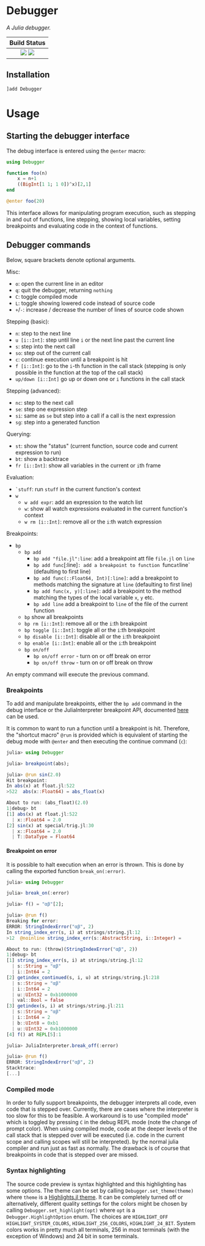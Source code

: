 # Debugger

*A Julia debugger.*

**Build Status**                                                                                |
|:-----------------------------------------------------------------------------------------------:|
| [![][travis-img]][travis-url]  [![][codecov-img]][codecov-url] |

## Installation

```jl
]add Debugger
```

# Usage

## Starting the debugger interface

The debug interface is entered using the `@enter` macro:

```julia
using Debugger

function foo(n)
    x = n+1
    ((BigInt[1 1; 1 0])^x)[2,1]
end

@enter foo(20)
```

This interface allows for manipulating program execution, such as stepping in and
out of functions, line stepping, showing local variables, setting breakpoints and evaluating code in
the context of functions.

## Debugger commands

Below, square brackets denote optional arguments.

Misc:
- `o`: open the current line in an editor
- `q`: quit the debugger, returning `nothing`
- `C`: toggle compiled mode
- `L`: toggle showing lowered code instead of source code
- `+`/`-`: increase / decrease the number of lines of source code shown

Stepping (basic):
- `n`: step to the next line
- `u [i::Int]`: step until line `i` or the next line past the current line
- `s`: step into the next call
- `so`: step out of the current call
- `c`: continue execution until a breakpoint is hit
- `f [i::Int]`: go to the `i`-th function in the call stack (stepping is only possible in the function at the top of the call stack)
- `up/down [i::Int]` go up or down one or `i` functions in the call stack

Stepping (advanced):
- `nc`: step to the next call
- `se`: step one expression step
- `si`: same as `se` but step into a call if a call is the next expression
- `sg`: step into a generated function

Querying:
- `st`: show the "status" (current function, source code and current expression to run)
- `bt`: show a backtrace
- `fr [i::Int]`: show all variables in the current or `i`th frame

Evaluation:
- ``` `stuff ```: run `stuff` in the current function's context
- `w`
    - `w add expr`: add an expression to the watch list
    - `w`: show all watch expressions evaluated in the current function's context
    - `w rm [i::Int]`: remove all or the `i`:th watch expression

Breakpoints:
- `bp`
    - `bp add`
        - `bp add "file.jl":line`: add a breakpoint att file `file.jl` on `line`
        - `bp add func`[:line]`: add a breakpoint to function `func` at `line` (defaulting to first line)
        - `bp add func(::Float64, Int)[:line]`: add a breakpoint to methods matching the signature at `line` (defaulting to first line)
        - `bp add func(x, y)[:line]`: add a breakpoint to the method matching the types of the local variable `x`, `y` etc.
        - `bp add line` add a breakpoint to `line` of the file of the current function
    - `bp` show all breakpoints
    - `bp rm [i::Int]`: remove all or the `i`:th breakpoint
    - `bp toggle [i::Int]`: toggle all or the `i`:th breakpoint
    - `bp disable [i::Int]`: disable all or the `i`:th breakpoint
    - `bp enable [i::Int]`: enable all or the `i`:th breakpoint
    - `bp on/off`
      - `bp on/off error` - turn on or off break on error
      - `bp on/off throw` - turn on or off break on throw

An empty command will execute the previous command.

### Breakpoints

To add and manipulate breakpoints, either the `bp add` command in the debug interface or the JuliaInterpreter breakpoint API, documented [here](https://juliadebug.github.io/JuliaInterpreter.jl/latest/dev_reference/#Breakpoints-1)
can be used.

It is common to want to run a function until a breakpoint is hit. Therefore, the "shortcut macro" `@run` is provided which is equivalent
of starting the debug mode with `@enter` and then executing the continue command (`c`):

```jl
julia> using Debugger

julia> breakpoint(abs);

julia> @run sin(2.0)
Hit breakpoint:
In abs(x) at float.jl:522
>522  abs(x::Float64) = abs_float(x)

About to run: (abs_float)(2.0)
1|debug> bt
[1] abs(x) at float.jl:522
  | x::Float64 = 2.0
[2] sin(x) at special/trig.jl:30
  | x::Float64 = 2.0
  | T::DataType = Float64
```

#### Breakpoint on error

It is possible to halt execution when an error is thrown. This is done by calling the exported function `break_on(:error)`.

```jl
julia> using Debugger

julia> break_on(:error)

julia> f() = "αβ"[2];

julia> @run f()
Breaking for error:
ERROR: StringIndexError("αβ", 2)
In string_index_err(s, i) at strings/string.jl:12
>12  @noinline string_index_err(s::AbstractString, i::Integer) =

About to run: (throw)(StringIndexError("αβ", 2))
1|debug> bt
[1] string_index_err(s, i) at strings/string.jl:12
  | s::String = "αβ"
  | i::Int64 = 2
[2] getindex_continued(s, i, u) at strings/string.jl:218
  | s::String = "αβ"
  | i::Int64 = 2
  | u::UInt32 = 0xb1000000
  | val::Bool = false
[3] getindex(s, i) at strings/string.jl:211
  | s::String = "αβ"
  | i::Int64 = 2
  | b::UInt8 = 0xb1
  | u::UInt32 = 0xb1000000
[4] f() at REPL[5]:1

julia> JuliaInterpreter.break_off(:error)

julia> @run f()
ERROR: StringIndexError("αβ", 2)
Stacktrace:
[...]
```

### Compiled mode

In order to fully support breakpoints, the debugger interprets all code, even code that is stepped over.
Currently, there are cases where the interpreter is too slow for this to be feasible.
A workaround is to use "compiled mode" which is toggled by pressing `C` in the debug REPL mode (note the change of prompt color).
When using compiled mode, code at the deeper levels of the call stack that is stepped over will be executed (i.e. code in the current scope and calling scopes will still be interpreted).
by the normal julia compiler and run just as fast as normally.
The drawback is of course that breakpoints in code that is stepped over are missed.


### Syntax highlighting

The source code preview is syntax highlighted and this highlighting has some options.
The theme can be set by calling `Debugger.set_theme(theme)` where `theme` is a [Highlights.jl theme](https://juliadocs.github.io/Highlights.jl/stable/demo/themes.html).
It can be completely turned off or alternatively, different quality settings for the colors might be chosen by calling `Debugger.set_highlight(opt)` where `opt` is a `Debugger.HighlightOption` enum.
The choices are `HIGHLIGHT_OFF` `HIGHLIGHT_SYSTEM_COLORS`, `HIGHLIGHT_256_COLORS`, `HIGHLIGHT_24_BIT`. System colors works in pretty much all terminals, 256 in most terminals (with the exception of Windows)
and 24 bit in some terminals.


[travis-img]: https://travis-ci.org/JuliaDebug/Debugger.jl.svg?branch=master
[travis-url]: https://travis-ci.org/JuliaDebug/Debugger.jl

[codecov-img]: https://codecov.io/gh/JuliaDebug/Debugger.jl/branch/master/graph/badge.svg
[codecov-url]: https://codecov.io/gh/JuliaDebug/Debugger.jl
